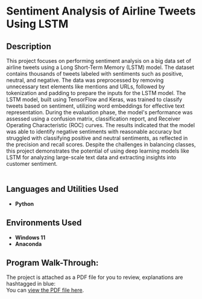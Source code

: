<h1>Sentiment Analysis of Airline Tweets Using LSTM</h1>

<h2>Description</h2>

This project focuses on performing sentiment analysis on a big data set of airline tweets using a Long Short-Term Memory (LSTM) model. The dataset contains thousands of tweets labeled with sentiments such as positive, neutral, and negative. The data was preprocessed by removing unnecessary text elements like mentions and URLs, followed by tokenization and padding to prepare the inputs for the LSTM model. The LSTM model, built using TensorFlow and Keras, was trained to classify tweets based on sentiment, utilizing word embeddings for effective text representation. During the evaluation phase, the model's performance was assessed using a confusion matrix, classification report, and Receiver Operating Characteristic (ROC) curves. The results indicated that the model was able to identify negative sentiments with reasonable accuracy but struggled with classifying positive and neutral sentiments, as reflected in the precision and recall scores. Despite the challenges in balancing classes, this project demonstrates the potential of using deep learning models like LSTM for analyzing large-scale text data and extracting insights into customer sentiment.
<br />
<br />

<h2>Languages and Utilities Used</h2>

- <b>Python</b>

<h2>Environments Used </h2>

- <b>Windows 11</b>
- <b>Anaconda</b>

<h2>Program Walk-Through:</h2>

The project is attached as a PDF file for you to review, explanations are hashtagged in blue: <br/>
You can [view the PDF file here](Sentiment%20Analysis.pdf).
<br />

